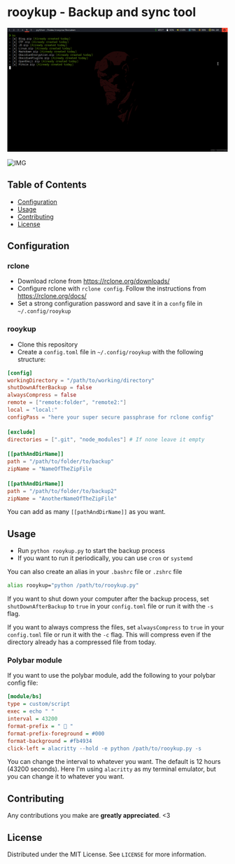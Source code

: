 # rooykup - Backup and sync tool

![EXAMPLE](rooykup_example.gif)

![IMG](https://img.shields.io/badge/Version-0.0.1-blue)

## Table of Contents

- [Configuration](#configuration)
- [Usage](#usage)
- [Contributing](#contributing)
- [License](#license)

## Configuration

### rclone

- Download rclone from https://rclone.org/downloads/
- Configure rclone with `rclone config`. Follow the instructions from https://rclone.org/docs/
- Set a strong configuration password and save it in a `confg` file in `~/.config/rooykup`

### rooykup

- Clone this repository
- Create a `config.toml` file in `~/.config/rooykup` with the following structure:

```toml
[config]
workingDirectory = "/path/to/working/directory"
shutDownAfterBackup = false
alwaysCompress = false
remote = ["remote:folder", "remote2:"]
local = "local:"
configPass = "here your super secure passphrase for rclone config" 

[exclude]
directories = [".git", "node_modules"] # If none leave it empty 

[[pathAndDirName]]
path = "/path/to/folder/to/backup"
zipName = "NameOfTheZipFile

[[pathAndDirName]]
path = "/path/to/folder/to/backup2"
zipName = "AnotherNameOfTheZipFile"
```

You can add as many `[[pathAndDirName]]` as you want.

## Usage

- Run `python rooykup.py` to start the backup process
- If you want to run it periodically, you can use `cron` or `systemd`

You can also create an alias in your `.bashrc` file or `.zshrc` file

```bash
alias rooykup="python /path/to/rooykup.py"
```

If you want to shut down your computer after the backup process, set `shutDownAfterBackup` to `true` in your `config.toml` file or run it with the `-s` flag.

If you want to always compress the files, set `alwaysCompress` to `true` in your `config.toml` file or run it with the `-c` flag. This will compress even if the directory already has a compressed file from today.

### Polybar module

If you want to use the polybar module, add the following to your polybar config file:

```ini
[module/bs]
type = custom/script
exec = echo " "
interval = 43200
format-prefix = "  "
format-prefix-foreground = #000
format-background = #fb4934
click-left = alacritty --hold -e python /path/to/rooykup.py -s
```

You can change the interval to whatever you want. The default is 12 hours (43200 seconds). Here I'm using `alacritty` as my terminal emulator, but you can change it to whatever you want.

## Contributing

Any contributions you make are **greatly appreciated**. <3

## License

Distributed under the MIT License. See `LICENSE` for more information.
